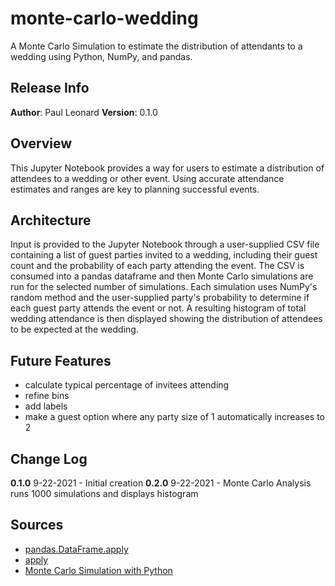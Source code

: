 # monte-carlo-wedding
A Monte Carlo Simulation to estimate the distribution of attendants to a wedding using Python, NumPy, and pandas.


## Release Info
**Author**: Paul Leonard
**Version**: 0.1.0


## Overview
This Jupyter Notebook provides a way for users to estimate a distribution of attendees to a wedding or other event.  Using accurate attendance estimates and ranges are key to planning successful events.


## Architecture
Input is provided to the Jupyter Notebook through a user-supplied CSV file containing a list of guest parties invited to a wedding, including their guest count and the probability of each party attending the event.  The CSV is consumed into a pandas dataframe and then Monte Carlo simulations are run for the selected number of simulations.  Each simulation uses NumPy's random method and the user-supplied party's probability to determine if each guest party attends the event or not.  A resulting histogram of total wedding attendance is then displayed showing the distribution of attendees to be expected at the wedding.


## Future Features
- calculate typical percentage of invitees attending
- refine bins
- add labels
- make a guest option where any party size of 1 automatically increases to 2


## Change Log
**0.1.0** 9-22-2021 - Initial creation
**0.2.0** 9-22-2021 - Monte Carlo Analysis runs 1000 simulations and displays histogram


## Sources
- [pandas.DataFrame.apply](https://pandas.pydata.org/docs/reference/api/pandas.DataFrame.apply.html)
- [apply](https://www.geeksforgeeks.org/create-a-new-column-in-pandas-dataframe-based-on-the-existing-columns/)
- [Monte Carlo Simulation with Python](https://pbpython.com/monte-carlo.html)

